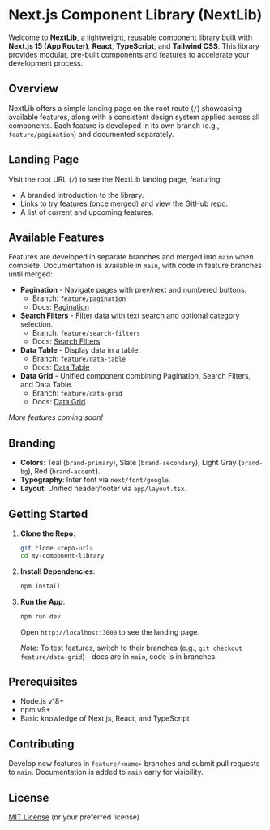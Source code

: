
# Next.js Component Library (NextLib)

Welcome to **NextLib**, a lightweight, reusable component library built with **Next.js 15 (App Router)**, **React**, **TypeScript**, and **Tailwind CSS**. This library provides modular, pre-built components and features to accelerate your development process.

## Overview
NextLib offers a simple landing page on the root route (`/`) showcasing available features, along with a consistent design system applied across all components. Each feature is developed in its own branch (e.g., `feature/pagination`) and documented separately.

## Landing Page
Visit the root URL (`/`) to see the NextLib landing page, featuring:
- A branded introduction to the library.
- Links to try features (once merged) and view the GitHub repo.
- A list of current and upcoming features.

## Available Features
Features are developed in separate branches and merged into `main` when complete. Documentation is available in `main`, with code in feature branches until merged:
- **Pagination** - Navigate pages with prev/next and numbered buttons.
  - Branch: `feature/pagination`
  - Docs: [Pagination](./docs/pagination.md)
- **Search Filters** - Filter data with text search and optional category selection.
  - Branch: `feature/search-filters`
  - Docs: [Search Filters](./docs/search-filters.md)
- **Data Table** - Display data in a table.
  - Branch: `feature/data-table`
  - Docs: [Data Table](./docs/data-table.md)
- **Data Grid** - Unified component combining Pagination, Search Filters, and Data Table.
  - Branch: `feature/data-grid`
  - Docs: [Data Grid](./docs/data-grid.md)

*More features coming soon!*

## Branding
- **Colors**: Teal (`brand-primary`), Slate (`brand-secondary`), Light Gray (`brand-bg`), Red (`brand-accent`).
- **Typography**: Inter font via `next/font/google`.
- **Layout**: Unified header/footer via `app/layout.tsx`.

## Getting Started
1. **Clone the Repo**:
   ```bash
   git clone <repo-url>
   cd my-component-library
   ```
2. **Install Dependencies**:
   ```bash
   npm install
   ```
3. **Run the App**:
   ```bash
   npm run dev
   ```
   Open `http://localhost:3000` to see the landing page.

   *Note*: To test features, switch to their branches (e.g., `git checkout feature/data-grid`)—docs are in `main`, code is in branches.

## Prerequisites
- Node.js v18+
- npm v9+
- Basic knowledge of Next.js, React, and TypeScript

## Contributing
Develop new features in `feature/<name>` branches and submit pull requests to `main`. Documentation is added to `main` early for visibility.

## License
[MIT License](#) (or your preferred license)
```